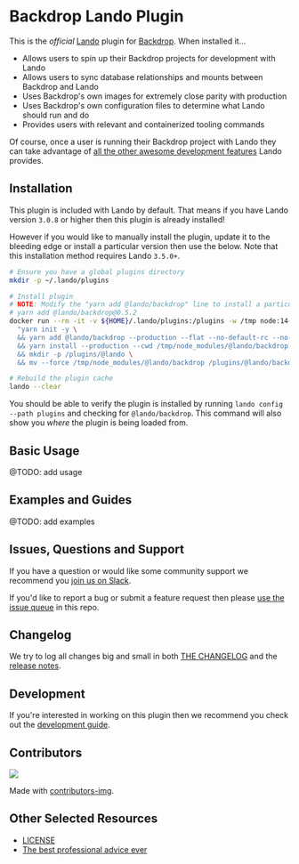 # Backdrop Lando Plugin

This is the _official_ [Lando](https://lando.dev) plugin for [Backdrop](https://docs.lando.dev/config/backdrop.html). When installed it...

* Allows users to spin up their Backdrop projects for development with Lando
* Allows users to sync database relationships and mounts between Backdrop and Lando
* Uses Backdrop's own images for extremely close parity with production
* Uses Backdrop's own configuration files to determine what Lando should run and do
* Provides users with relevant and containerized tooling commands

Of course, once a user is running their Backdrop project with Lando they can take advantage of [all the other awesome development features](https://docs.lando.dev) Lando provides.

## Installation

This plugin is included with Lando by default. That means if you have Lando version `3.0.8` or higher then this plugin is already installed!

However if you would like to manually install the plugin, update it to the bleeding edge or install a particular version then use the below. Note that this installation method requires Lando `3.5.0+`.

```bash
# Ensure you have a global plugins directory
mkdir -p ~/.lando/plugins

# Install plugin
# NOTE: Modify the "yarn add @lando/backdrop" line to install a particular version eg
# yarn add @lando/backdrop@0.5.2
docker run --rm -it -v ${HOME}/.lando/plugins:/plugins -w /tmp node:14-alpine sh -c \
  "yarn init -y \
  && yarn add @lando/backdrop --production --flat --no-default-rc --no-lockfile --link-duplicates \
  && yarn install --production --cwd /tmp/node_modules/@lando/backdrop \
  && mkdir -p /plugins/@lando \
  && mv --force /tmp/node_modules/@lando/backdrop /plugins/@lando/backdrop"

# Rebuild the plugin cache
lando --clear
```

You should be able to verify the plugin is installed by running `lando config --path plugins` and checking for `@lando/backdrop`. This command will also show you _where_ the plugin is being loaded from.

## Basic Usage

@TODO: add usage

## Examples and Guides

@TODO: add examples

## Issues, Questions and Support

If you have a question or would like some community support we recommend you [join us on Slack](https://launchpass.com/devwithlando).

If you'd like to report a bug or submit a feature request then please [use the issue queue](https://github.com/lando/backdrop/issues/new/choose) in this repo.

## Changelog

We try to log all changes big and small in both [THE CHANGELOG](https://github.com/lando/backdrop/blob/main/CHANGELOG.md) and the [release notes](https://github.com/lando/backdrop/releases).

## Development

If you're interested in working on this plugin then we recommend you check out the [development guide](https://github.com/lando/backdrop/blob/main/docs/development.md).

## Contributors

<a href="https://github.com/lando/backdrop/graphs/contributors">
  <img src="https://contrib.rocks/image?repo=lando/backdrop" />
</a>

Made with [contributors-img](https://contrib.rocks).

## Other Selected Resources

* [LICENSE](https://github.com/lando/backdrop/blob/main/LICENSE.md)
* [The best professional advice ever](https://www.youtube.com/watch?v=tkBVDh7my9Q)
